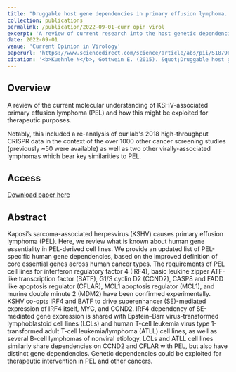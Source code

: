 ```yaml
---
title: "Druggable host gene dependencies in primary effusion lymphoma. "
collection: publications
permalink: /publication/2022-09-01-curr_opin_virol
excerpt: 'A review of current research into the host genetic dependencies of KSHV-asosciated primary effusion lymphoma.'
date: 2022-09-01
venue: 'Current Opinion in Virology'
paperurl: 'https://www.sciencedirect.com/science/article/abs/pii/S187962572200081'
citation: '<b>Kuehnle N</b>, Gottwein E. (2015). &quot;Druggable host gene dependencies in primary effusion lymphoma.&quot; <i>Curr Opin Virol</i>. 56:101270.</br>'
---
```


## Overview
A review of the current molecular understanding of KSHV-associated primary effusion lymphoma (PEL) and how this might be exploited for therapeutic purposes.

Notably, this included a re-analysis of our lab's 2018 high-throughput CRISPR data in the context of the over 1000 other cancer screening studies (previously ~50 were available) as well as two other virally-associated lymphomas which bear key similarities to PEL.

## Access
[Download paper here](https://www.sciencedirect.com/science/article/abs/pii/S1879625722000815)

## Abstract
Kaposi’s sarcoma-associated herpesvirus (KSHV) causes primary effusion lymphoma (PEL). Here, we review what is known about human gene essentiality in PEL-derived cell lines. We provide an updated list of PEL-specific human gene dependencies, based on the improved definition of core essential genes across human cancer types. The requirements of PEL cell lines for interferon regulatory factor 4 (IRF4), basic leukine zipper ATF-like transcription factor (BATF), G1/S cyclin D2 (CCND2), CASP8 and FADD like apoptosis regulator (CFLAR), MCL1 apoptosis regulator (MCL1), and murine double minute 2 (MDM2) have been confirmed experimentally. KSHV co-opts IRF4 and BATF to drive superenhancer (SE)-mediated expression of IRF4 itself, MYC, and CCND2. IRF4 dependency of SE-mediated gene expression is shared with Epstein–Barr virus-transformed lymphoblastoid cell lines (LCLs) and human T-cell leukemia virus type 1-transformed adult T-cell leukemia/lymphoma (ATLL) cell lines, as well as several B-cell lymphomas of nonviral etiology. LCLs and ATLL cell lines similarly share dependencies on CCND2 and CFLAR with PEL, but also have distinct gene dependencies. Genetic dependencies could be exploited for therapeutic intervention in PEL and other cancers.
